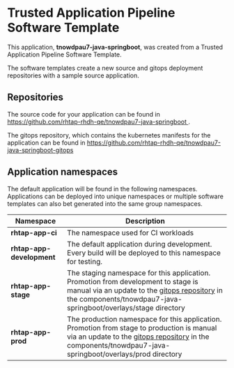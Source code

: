# Trusted Application Pipeline Software Template

This application, **tnowdpau7-java-springboot**, was created from a Trusted Application Pipeline Software Template.

The software templates create a new source and gitops deployment repositories with a sample source application. 

## Repositories

The source code for your application can be found in [https://github.com/rhtap-rhdh-qe/tnowdpau7-java-springboot ](https://github.com/rhtap-rhdh-qe/tnowdpau7-java-springboot ).
 
The gitops repository, which contains the kubernetes manifests for the application can be found in 
[https://github.com/rhtap-rhdh-qe/tnowdpau7-java-springboot-gitops ](https://github.com/rhtap-rhdh-qe/tnowdpau7-java-springboot-gitops ) 

## Application namespaces 

The default application will be found in the following namespaces. Applications can be deployed into unique namespaces or multiple software templates can also bet generated into the same group namespaces.  

|  Namespace   |  Description   |  
| -------- | -------- |
| **rhtap-app-ci** | The namespace used for CI workloads |
| **rhtap-app-development** | The default application during development. Every build will be deployed to this namespace for testing. |
| **rhtap-app-stage** | The staging namespace for this application. Promotion from development to stage is manual via an update to the [gitops repository](https://github.com/rhtap-rhdh-qe/tnowdpau7-java-springboot-gitops ) in the components/tnowdpau7-java-springboot/overlays/stage directory |
| **rhtap-app-prod** | The production namespace for this application. Promotion from stage to production is manual via an update to the [gitops repository](https://github.com/rhtap-rhdh-qe/tnowdpau7-java-springboot-gitops ) in the components/tnowdpau7-java-springboot/overlays/prod directory |